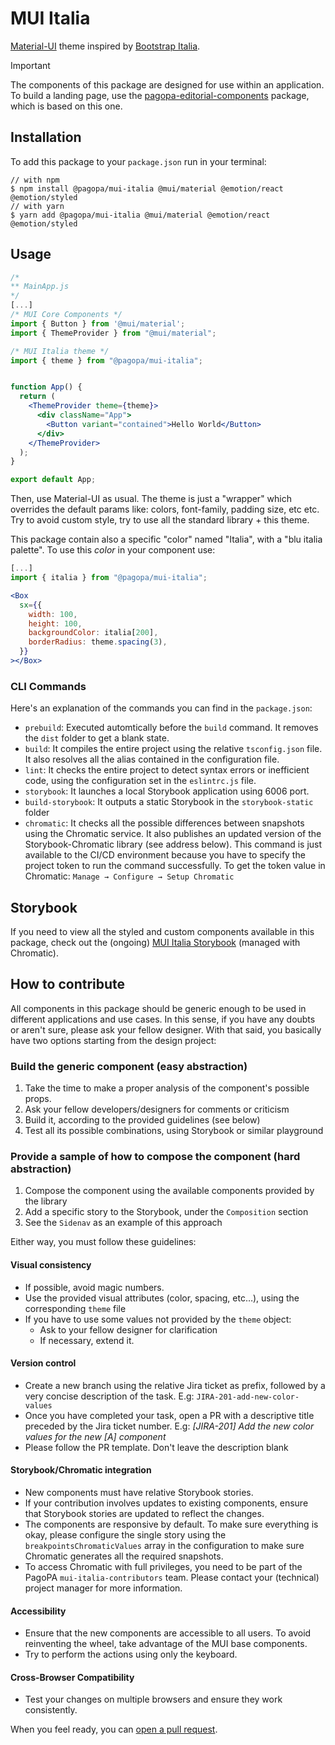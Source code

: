 # MUI Italia

[Material-UI](https://mui.com/core/) theme inspired by [Bootstrap Italia](https://italia.github.io/bootstrap-italia/).

> [!important]
> The components of this package are designed for use within an application. To build a landing page, use the [pagopa-editorial-components](https://github.com/pagopa/pagopa-editorial-components) package, which is based on this one.

## Installation
To add this package to your `package.json` run in your terminal:
```console
// with npm
$ npm install @pagopa/mui-italia @mui/material @emotion/react @emotion/styled
// with yarn
$ yarn add @pagopa/mui-italia @mui/material @emotion/react @emotion/styled
```

## Usage

```jsx
/*
** MainApp.js
*/
[...]
/* MUI Core Components */
import { Button } from '@mui/material';
import { ThemeProvider } from "@mui/material";

/* MUI Italia theme */
import { theme } from "@pagopa/mui-italia";


function App() {
  return (
    <ThemeProvider theme={theme}>
      <div className="App">
        <Button variant="contained">Hello World</Button>
      </div>
    </ThemeProvider>
  );
}

export default App;

```

Then, use Material-UI as usual. The theme is just a "wrapper" which overrides the default params like: colors, font-family, padding size, etc etc.
Try to avoid custom style, try to use all the standard library + this theme.

This package contain also a specific "color" named "Italia", with a "blu italia palette". 
To use this _color_ in your component use:

```jsx
[...]
import { italia } from "@pagopa/mui-italia";

<Box
  sx={{
    width: 100,
    height: 100,
    backgroundColor: italia[200],
    borderRadius: theme.spacing(3),
  }}
></Box>
```

### CLI Commands
Here's an explanation of the commands you can find in the `package.json`:
* `prebuild`: Executed automtically before the `build` command. It removes the `dist` folder to get a blank state.
* `build`: It compiles the entire project using the relative `tsconfig.json` file. It also resolves all the alias contained in the configuration file.
* `lint`: It checks the entire project to detect syntax errors or inefficient code, using the configuration set in the `eslintrc.js` file.
* `storybook`: It launches a local Storybook application using 6006 port.
* `build-storybook`: It outputs a static Storybook in the `storybook-static` folder
* `chromatic`: It checks all the possible differences between snapshots using the Chromatic service. It also publishes an updated version of the Storybook-Chromatic library (see address below). This command is just available to the CI/CD environment because you have to specify the project token to run the command successfully. To get the token value in Chromatic: `Manage → Configure → Setup Chromatic`

## Storybook
If you need to view all the styled and custom components available in this package, check out the (ongoing) [MUI Italia Storybook](https://main--633c31eff9fe385398ada426.chromatic.com/) (managed with Chromatic).


## How to contribute
All components in this package should be generic enough to be used in different applications and use cases. In this sense, if you have any doubts or aren't sure, please ask your fellow designer.
With that said, you basically have two options starting from the design project:

### Build the generic component (easy abstraction)
1. Take the time to make a proper analysis of the component's possible props.
2. Ask your fellow developers/designers for comments or criticism
3. Build it, according to the provided guidelines (see below)
4. Test all its possible combinations, using Storybook or similar playground 

### Provide a sample of how to compose the component (hard abstraction)
1. Compose the component using the available components provided by the library
2. Add a specific story to the Storybook, under the `Composition` section
3. See the `Sidenav` as an example of this approach

Either way, you must follow these guidelines:

#### Visual consistency
- If possible, avoid magic numbers.
- Use the provided visual attributes (color, spacing, etc…), using the corresponding `theme` file
- If you have to use some values not provided by the `theme` object:
  - Ask to your fellow designer for clarification
  - If necessary, extend it.

#### Version control
- Create a new branch using the relative Jira ticket as prefix, followed by a very concise description of the task. E.g: `JIRA-201-add-new-color-values`
- Once you have completed your task, open a PR with a descriptive title preceded by the Jira ticket number. E.g: _[JIRA-201] Add the new color values for the new [A] component_
- Please follow the PR template. Don't leave the description blank

#### Storybook/Chromatic integration
- New components must have relative Storybook stories.
- If your contribution involves updates to existing components, ensure that Storybook stories are updated to reflect the changes.
- The components are responsive by default. To make sure everything is okay, please configure the single story using the `breakpointsChromaticValues` array in the configuration to make sure Chromatic generates all the required snapshots.
- To access Chromatic with full privileges, you need to be part of the PagoPA `mui-italia-contributors` team. Please contact your (technical) project manager for more information.

#### Accessibility
- Ensure that the new components are accessible to all users. To avoid reinventing the wheel, take advantage of the MUI base components.
- Try to perform the actions using only the keyboard.

#### Cross-Browser Compatibility
- Test your changes on multiple browsers and ensure they work consistently.

When you feel ready, you can [open a pull request](https://github.com/pagopa/mui-italia/pulls).
